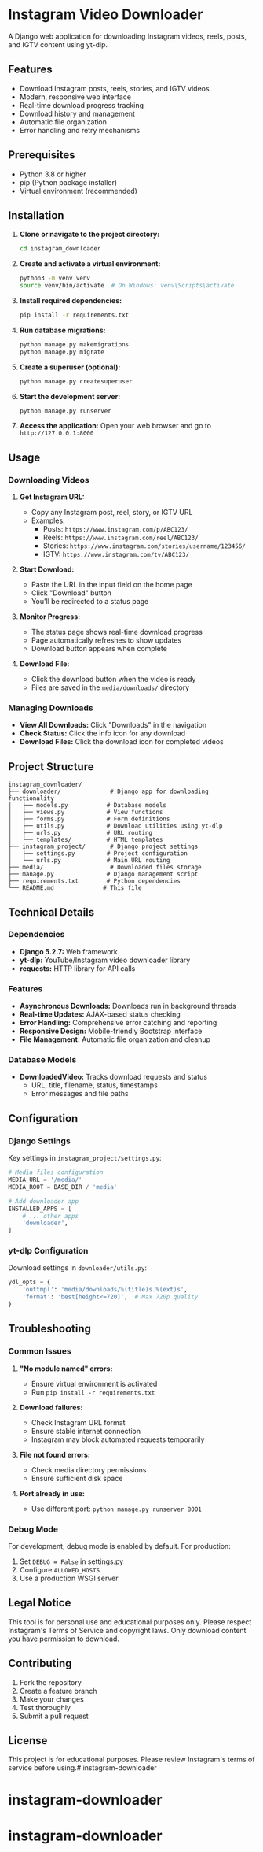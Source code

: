 # Instagram Video Downloader

A Django web application for downloading Instagram videos, reels, posts, and IGTV content using yt-dlp.

## Features

- Download Instagram posts, reels, stories, and IGTV videos
- Modern, responsive web interface
- Real-time download progress tracking
- Download history and management
- Automatic file organization
- Error handling and retry mechanisms

## Prerequisites

- Python 3.8 or higher
- pip (Python package installer)
- Virtual environment (recommended)

## Installation

1. **Clone or navigate to the project directory:**
   ```bash
   cd instagram_downloader
   ```

2. **Create and activate a virtual environment:**
   ```bash
   python3 -m venv venv
   source venv/bin/activate  # On Windows: venv\Scripts\activate
   ```

3. **Install required dependencies:**
   ```bash
   pip install -r requirements.txt
   ```

4. **Run database migrations:**
   ```bash
   python manage.py makemigrations
   python manage.py migrate
   ```

5. **Create a superuser (optional):**
   ```bash
   python manage.py createsuperuser
   ```

6. **Start the development server:**
   ```bash
   python manage.py runserver
   ```

7. **Access the application:**
   Open your web browser and go to `http://127.0.0.1:8000`

## Usage

### Downloading Videos

1. **Get Instagram URL:**
   - Copy any Instagram post, reel, story, or IGTV URL
   - Examples:
     - Posts: `https://www.instagram.com/p/ABC123/`
     - Reels: `https://www.instagram.com/reel/ABC123/`
     - Stories: `https://www.instagram.com/stories/username/123456/`
     - IGTV: `https://www.instagram.com/tv/ABC123/`

2. **Start Download:**
   - Paste the URL in the input field on the home page
   - Click "Download" button
   - You'll be redirected to a status page

3. **Monitor Progress:**
   - The status page shows real-time download progress
   - Page automatically refreshes to show updates
   - Download button appears when complete

4. **Download File:**
   - Click the download button when the video is ready
   - Files are saved in the `media/downloads/` directory

### Managing Downloads

- **View All Downloads:** Click "Downloads" in the navigation
- **Check Status:** Click the info icon for any download
- **Download Files:** Click the download icon for completed videos

## Project Structure

```
instagram_downloader/
├── downloader/              # Django app for downloading functionality
│   ├── models.py           # Database models
│   ├── views.py            # View functions
│   ├── forms.py            # Form definitions
│   ├── utils.py            # Download utilities using yt-dlp
│   ├── urls.py             # URL routing
│   └── templates/          # HTML templates
├── instagram_project/       # Django project settings
│   ├── settings.py         # Project configuration
│   └── urls.py             # Main URL routing
├── media/                   # Downloaded files storage
├── manage.py               # Django management script
├── requirements.txt        # Python dependencies
└── README.md              # This file
```

## Technical Details

### Dependencies

- **Django 5.2.7:** Web framework
- **yt-dlp:** YouTube/Instagram video downloader library
- **requests:** HTTP library for API calls

### Features

- **Asynchronous Downloads:** Downloads run in background threads
- **Real-time Updates:** AJAX-based status checking
- **Error Handling:** Comprehensive error catching and reporting
- **Responsive Design:** Mobile-friendly Bootstrap interface
- **File Management:** Automatic file organization and cleanup

### Database Models

- **DownloadedVideo:** Tracks download requests and status
  - URL, title, filename, status, timestamps
  - Error messages and file paths

## Configuration

### Django Settings

Key settings in `instagram_project/settings.py`:

```python
# Media files configuration
MEDIA_URL = '/media/'
MEDIA_ROOT = BASE_DIR / 'media'

# Add downloader app
INSTALLED_APPS = [
    # ... other apps
    'downloader',
]
```

### yt-dlp Configuration

Download settings in `downloader/utils.py`:

```python
ydl_opts = {
    'outtmpl': 'media/downloads/%(title)s.%(ext)s',
    'format': 'best[height<=720]',  # Max 720p quality
}
```

## Troubleshooting

### Common Issues

1. **"No module named" errors:**
   - Ensure virtual environment is activated
   - Run `pip install -r requirements.txt`

2. **Download failures:**
   - Check Instagram URL format
   - Ensure stable internet connection
   - Instagram may block automated requests temporarily

3. **File not found errors:**
   - Check media directory permissions
   - Ensure sufficient disk space

4. **Port already in use:**
   - Use different port: `python manage.py runserver 8001`

### Debug Mode

For development, debug mode is enabled by default. For production:

1. Set `DEBUG = False` in settings.py
2. Configure `ALLOWED_HOSTS`
3. Use a production WSGI server

## Legal Notice

This tool is for personal use and educational purposes only. Please respect Instagram's Terms of Service and copyright laws. Only download content you have permission to download.

## Contributing

1. Fork the repository
2. Create a feature branch
3. Make your changes
4. Test thoroughly
5. Submit a pull request

## License

This project is for educational purposes. Please review Instagram's terms of service before using.# instagram-downloader
# instagram-downloader
# instagram-downloader
